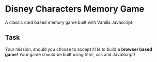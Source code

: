 
# Disney Characters Memory Game 

A classic card based memory game built with Vanilla Javascript.

## Task 

Your mission, should you choose to accept it! Is to build a **browser based game!** Your game should be built using html, css and JavaScript!




